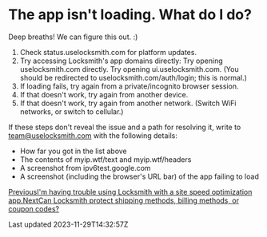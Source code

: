 # The app isn't loading. What do I do?

Deep breaths! We can figure this out. :)

1. Check status.uselocksmith.com for platform updates.
2. Try accessing Locksmith's app domains directly: Try opening uselocksmith.com directly. Try opening ui.uselocksmith.com. (You should be redirected to uselocksmith.com/auth/login; this is normal.)
3. If loading fails, try again from a private/incognito browser session.
4. If that doesn't work, try again from another device.
5. If that doesn't work, try again from another network. (Switch WiFi networks, or switch to cellular.)

If these steps don't reveal the issue and a path for resolving it, write to team@uselocksmith.com with the following details:

- How far you got in the list above
- The contents of myip.wtf/text and myip.wtf/headers
- A screenshot from ipv6test.google.com
- A screenshot (including the browser's URL bar) of the app failing to load

[PreviousI'm having trouble using Locksmith with a site speed optimization app.](/faqs/more/site-speed-apps)[NextCan Locksmith protect shipping methods, billing methods, or coupon codes?](/faqs/more/can-locksmith-protect-shipping-methods-billing-methods-or-coupon-codes)

Last updated 2023-11-29T14:32:57Z